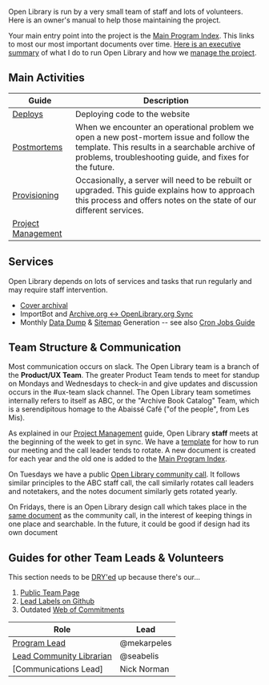 Open Library is run by a very small team of staff and lots of volunteers. Here is an owner's manual to help those maintaining the project.

Your main entry point into the project is the [Main Program Index](https://docs.google.com/document/d/1KJr3A81Gew7nfuyo9PnCLCjNBDs5c7iR4loOGm1Pafs/edit#heading=h.2pqg6f58xqb3). This links to most our most important documents over time. [Here is an executive summary](https://docs.google.com/document/d/1frjwLxsa3J_ZyU8p0glUwLI_K8OL6yF9xRkyylbwktw/edit#heading=h.ff2pas7bc7ye) of what I do to run Open Library and how we [manage the project](https://github.com/internetarchive/openlibrary/wiki/HOWTO:-Open-Library-Project-Management).

## Main Activities

| Guide | Description |
|-------|-------------|
| [Deploys](https://github.com/internetarchive/openlibrary/wiki/Deployment-Guide) | Deploying code to the website |
| [Postmortems](https://github.com/internetarchive/openlibrary/issues?q=is%3Aissue+label%3A%22Type%3A+Post-Mortem%22) | When we encounter an operational problem we open a new post-mortem issue and follow the template. This results in a searchable archive of problems, troubleshooting guide, and fixes for the future. |
| [Provisioning](https://github.com/internetarchive/openlibrary/wiki/Production-Service-Architecture) | Occasionally, a server will need to be rebuilt or upgraded. This guide explains how to approach this process and offers notes on the state of our different services. |
| [Project Management](https://github.com/internetarchive/openlibrary/wiki/HOWTO:-Open-Library-Project-Management) ||

## Services

Open Library depends on lots of services and tasks that run regularly and may require staff intervention.

* [Cover archival](https://github.com/internetarchive/openlibrary/blob/master/openlibrary/coverstore/README.md)
* ImportBot and [Archive.org ↔ OpenLibrary.org Sync](https://github.com/internetarchive/openlibrary/wiki/archive.org-%E2%86%94-Open-Library-synchronisation)
* Monthly [Data Dump](https://github.com/internetarchive/openlibrary/wiki/Generating-Data-Dumps) & [Sitemap](https://github.com/internetarchive/openlibrary/wiki/Sitemap-Generation) Generation -- see also [Cron Jobs Guide](Cron-Jobs) 

## Team Structure & Communication

Most communication occurs on slack. The Open Library team is a branch of the **Product/UX Team**. The greater Product Team tends to meet for standup on Mondays and Wednesdays to check-in and give updates and discussion occurs in the #ux-team slack channel. The Open Library team sometimes internally refers to itself as ABC, or the "Archive Book Catalog" Team, which is a serendipitous homage to the Abaissé Café ("of the people", from Les Mis).

As explained in our [Project Management](https://github.com/internetarchive/openlibrary/wiki/HOWTO:-Open-Library-Project-Management) guide, Open Library **staff** meets at the beginning of the week to get in sync. We have a [template](https://docs.google.com/document/d/1sjcXxqLvchsf7v1B190q1YoJx3fDuikemUBp_aHG7Ls/edit) for how to run our meeting and the call leader tends to rotate. A new document is created for each year and the old one is added to the [Main Program Index](https://docs.google.com/document/d/1KJr3A81Gew7nfuyo9PnCLCjNBDs5c7iR4loOGm1Pafs/edit#heading=h.2pqg6f58xqb3).  

On Tuesdays we have a public [Open Library community call](https://docs.google.com/document/d/1joLJzuY3YM1g6nZZSaqqM35DC_CVLbiOG9vhj21UKmw/edit). It follows similar principles to the ABC staff call, the call similarly rotates call leaders and notetakers, and the notes document similarly gets rotated yearly.

On Fridays, there is an Open Library design call which takes place in the [same document](https://docs.google.com/document/d/1joLJzuY3YM1g6nZZSaqqM35DC_CVLbiOG9vhj21UKmw/edit) as the community call, in the interest of keeping things in one place and searchable. In the future, it could be good if design had its own document

## Guides for other Team Leads & Volunteers

This section needs to be [DRY'ed](https://en.wikipedia.org/wiki/Don%27t_repeat_yourself) up because there's our...
1. [Public Team Page](https://openlibrary.org/about/team)
2. [Lead Labels on Github](https://github.com/internetarchive/openlibrary/labels?q=Lead%3A) 
3. Outdated [Web of Commitments](https://docs.google.com/spreadsheets/d/1naTQgj_oLrJBUiqQNpa738Z2bQ4IqCCKs7KU1j8Pq4U/edit#gid=0)

| Role | Lead |
|------|------|
| [Program Lead](https://docs.google.com/document/d/1frjwLxsa3J_ZyU8p0glUwLI_K8OL6yF9xRkyylbwktw/edit) | @mekarpeles |
| [Lead Community Librarian](https://github.com/internetarchive/openlibrary/wiki/Lead:-Community-Librarian) | @seabelis |
| [Communications Lead] | Nick Norman | 
